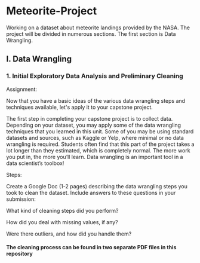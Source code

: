 # Meteorite-Project
Working on a dataset about meteorite landings provided by the NASA. The project will be divided in numerous sections. The first section is Data Wrangling.


## I.	Data Wrangling  

### 1. Initial Exploratory Data Analysis and Preliminary Cleaning  

Assignment:

Now that you have a basic ideas of the various data wrangling steps and techniques available, let's apply it to your capstone project.

The first step in completing your capstone project is to collect data. Depending on your dataset, you may apply some of the data wrangling techniques that you learned in this unit. Some of you may be using standard datasets and sources, such as Kaggle or Yelp, where minimal or no data wrangling is required. Students often find that this part of the project takes a lot longer than they estimated, which is completely normal. The more work you put in, the more you’ll learn. Data wrangling is an important tool in a data scientist’s toolbox!  


Steps:

Create a Google Doc (1-2 pages) describing the data wrangling steps you took to clean the dataset. Include answers to these questions in your submission:

What kind of cleaning steps did you perform?

How did you deal with missing values, if any?

Were there outliers, and how did you handle them?



#### The cleaning process can be found in two separate PDF files in this repository

